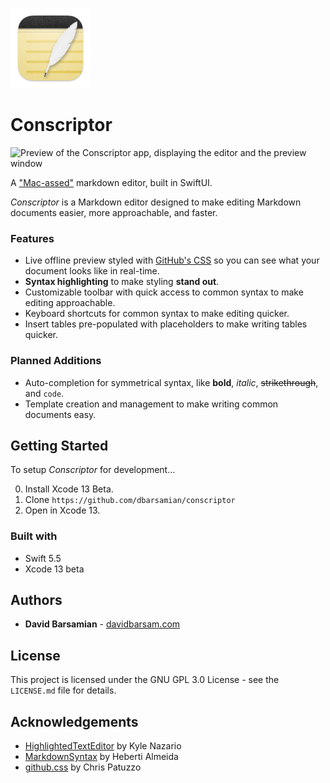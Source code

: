 ![App icon](https://raw.githubusercontent.com/dbarsamian/conscriptor/main/Conscriptor/Assets.xcassets/AppIcon.appiconset/icon_128x128.png)
# Conscriptor

![Preview of the Conscriptor app, displaying the editor and the preview window](https://images2.imgbox.com/39/6c/JhQjnYil_o.png)

A ["Mac-assed"](https://daringfireball.net/linked/2020/03/20/mac-assed-mac-apps) markdown editor, built in SwiftUI.

*Conscriptor* is a Markdown editor designed to make editing Markdown documents easier, more approachable, and faster.

### Features

- Live offline preview styled with [GitHub's CSS](https://github.com/sindresorhus/github-markdown-css) so you can see what your document looks like in real-time.
- **Syntax highlighting** to make styling **stand out**.
- Customizable toolbar with quick access to common syntax to make editing approachable.
- Keyboard shortcuts for common syntax to make editing quicker.
- Insert tables pre-populated with placeholders to make writing tables quicker.

### Planned Additions

- Auto-completion for symmetrical syntax, like **bold**, *italic*, ~~strikethrough~~, and `code`.
- Template creation and management to make writing common documents easy.

## Getting Started

To setup *Conscriptor* for development...

0. Install Xcode 13 Beta.
1. Clone `https://github.com/dbarsamian/conscriptor`
2. Open in Xcode 13.

### Built with

- Swift 5.5
- Xcode 13 beta

## Authors

- **David Barsamian** - [davidbarsam.com](https://davidbarsam.com)

## License

This project is licensed under the GNU GPL 3.0 License - see the `LICENSE.md` file for details.

## Acknowledgements

- [HighlightedTextEditor](https://github.com/kyle-n/HighlightedTextEditor) by Kyle Nazario
- [MarkdownSyntax](https://github.com/hebertialmeida/MarkdownSyntax) by Heberti Almeida
- [github.css](https://gist.github.com/tuzz/3331384) by Chris Patuzzo
